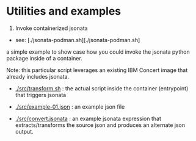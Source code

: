# Utilities and examples


1) Invoke containerized jsonata 

- see: [./jsonata-podman.sh][./jsonata-podman.sh]

a simple example to show case how you could invoke the jsonata python package inside of a container.

Note: this particular script leverages an existing IBM Concert image that already includes jsonata.


- [./src/transform.sh](./src/transform.sh) : the actual script inside the container (entrypoint) that triggers jsonata

- [./src/example-01.json](./src/example-01.json) : an example json file

- [./src/convert.jsonata](./src/convert.jsonata) : an example jsonata expression that extracts/transforms the source json and produces an alternate json output.
